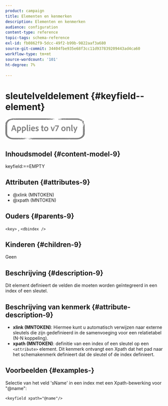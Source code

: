 ```yaml
---
product: campaign
title: Elementen en kenmerken
description: Elementen en kenmerken
audience: configuration
content-type: reference
topic-tags: schema-reference
exl-id: fb0862f9-5dcc-49f2-b99b-9822aaf3a680
source-git-commit: 34404fbe935e68f3cc11d937839209443ad4ca60
workflow-type: tm+mt
source-wordcount: '101'
ht-degree: 7%

---
```


# sleutelveldelement {#keyfield--element}

![](../../../assets/v7-only.svg)

## Inhoudsmodel {#content-model-9}

keyfield:==EMPTY

## Attributen {#attributes-9}

* @xlink (MNTOKEN)
* @xpath (MNTOKEN)

## Ouders {#parents-9}

`<key>`  ,  `<dbindex />`

## Kinderen {#children-9}

Geen

## Beschrijving {#description-9}

Dit element definieert de velden die moeten worden geïntegreerd in een index of een sleutel.

## Beschrijving van kenmerk {#attribute-description-9}

* **xlink (MNTOKEN)**: Hiermee kunt u automatisch verwijzen naar externe sleutels die zijn gedefinieerd in de samenvoeging voor een relatietabel (N-N koppeling).
* **xpath (MNTOKEN)**: definitie van een index of een sleutel op een  `<attribute>`  element. Dit kenmerk ontvangt een Xpath dat het pad naar het schemakenmerk definieert dat de sleutel of de index definieert.

## Voorbeelden {#examples-}

Selectie van het veld &#39;sName&#39; in een index met een Xpath-bewerking voor &quot;@name&quot;:

```
<keyfield xpath="@name"/>
```
